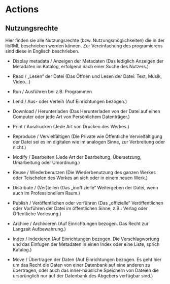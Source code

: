 # Actions
## Nutzungsrechte

Hier finden sie alle Nutzungsrechte (bzw. Nutzungsmöglichkeiten) die in der libRML beschrieben werden können. 
Zur Vereinfachung des programierens sind diese in Englisch beschrieben. 


- Display metadata / Anzeigen der Metadaten
(Das lediglich Anzeigen der Metadaten im Katalog, erfolgend nach einer Suche des Nutzers.)

- Read / „Lesen“ der Datei
(Das Öffnen und Lesen der Datei: Text, Musik, Video…)  

- Run / Ausführen bei z.B. Programmen

- Lend / Aus- oder Verleih
(Auf Einrichtungen bezogen.)

- Download / Herunterladen
(Das Herunterladen von der Datei auf einen Computer oder jede Art von Persönlichem Datenträger.)

- Print / Ausdrucken
(Jede Art von Drucken des Werkes.)

- Reproduce / Vervielfältigen
(Die Private wie Öffentliche Vervielfältigung der Datei sei es im digitalen wie im analogen Sinne, zur Verbreitung oder nicht.)

- Modify / Bearbeiten
(Jede Art der Bearbeitung, Übersetzung, Umarbeitung oder Umordnung.)

- Reuse / Wiederbenutzen
(Die Wiederbenutzung des ganzen Werkes oder Teischelen des Werkes an sich oder in einem neuen Werk.)

- Distribute / (Ver)teilen
(Das „inoffizielle“ Weitergeben der Datei, wenn auch im Professionellem Raum.)

- Publish / Veröffentlichen oder vorführen
(Das „offizielle“ Veröffentlichen oder Vorführen der Datei im öffentlichen Sinne, z.B.: Verlag oder Öffentliche Vorlesung.)

- Archive / Archivieren
(Auf Einrichtungen bezogen. Das Recht zur Langzeit Aufbewahrung.)

- Index / Indexieren
(Auf Einrichtungen bezogen. Die Verschlagwortung und das Einfugen der Metadaten in einen Index oder eine Liste, sprich Katalog.)

- Move / Übertragen der Daten
(Auf Einrichtungen bezogen. Es geht hier um das Recht die Daten von einer Datenbank auf eine anderen zu übertragen, oder auch das inner-häusliche Speichern von Dateien die ursprünglich nur auf der Datenbank des Abgebers verfügbar sind.)
